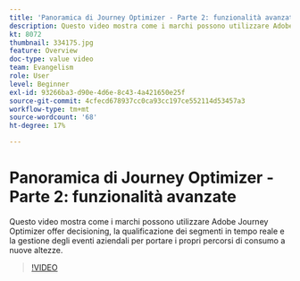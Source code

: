 ```yaml
---
title: 'Panoramica di Journey Optimizer - Parte 2: funzionalità avanzate'
description: Questo video mostra come i marchi possono utilizzare Adobe Journey Optimizer offer decisioning, la qualificazione dei segmenti in tempo reale e la gestione degli eventi aziendali per portare i propri percorsi di consumo a nuove altezze.
kt: 8072
thumbnail: 334175.jpg
feature: Overview
doc-type: value video
team: Evangelism
role: User
level: Beginner
exl-id: 93266ba3-d90e-4d6e-8c43-4a421650e25f
source-git-commit: 4cfecd678937cc0ca93cc197ce552114d53457a3
workflow-type: tm+mt
source-wordcount: '68'
ht-degree: 17%

---
```


# Panoramica di Journey Optimizer - Parte 2: funzionalità avanzate

Questo video mostra come i marchi possono utilizzare Adobe Journey Optimizer offer decisioning, la qualificazione dei segmenti in tempo reale e la gestione degli eventi aziendali per portare i propri percorsi di consumo a nuove altezze.

>[!VIDEO](https://video.tv.adobe.com/v/334175?quality=12)
